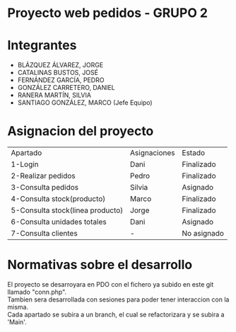 <h1>Proyecto web pedidos - GRUPO 2 </h1>
<h1>Integrantes</h1>
	<ul>
		<li>BLÁZQUEZ ÁLVAREZ, JORGE</li>
		<li>CATALINAS BUSTOS, JOSÉ</li>
		<li>FERNÁNDEZ GARCÍA, PEDRO</li>
		<li>GONZÁLEZ CARRETERO, DANIEL</li>
		<li>RANERA MARTÍN, SILVIA</li>
		<li>SANTIAGO GONZÁLEZ, MARCO (Jefe Equipo)</li>		
	</ul>
<h1>Asignacion del proyecto</h1>

<table>
	<tr>
		<td>Apartado</td>
		<td>Asignaciones</td>
		<td>Estado</td>
  	</tr>
	<tr>
		<td>1-Login</td>
		<td>Dani</td>
		<td>Finalizado</td>
  	</tr>
  	<tr>
    		<td>2-Realizar pedidos</td>
	  	<td>Pedro</td>
	  	<td>Finalizado</td>
  	</tr>
  	<tr>
    		<td>3-Consulta pedidos</td>
	  	<td>Silvia</td>
	  	<td>Asignado</td>
	</tr>
	<tr>
		<td>4-Consulta stock(producto)</td>
		<td>Marco</td>
		<td>Finalizado</td>
	</tr>
	<tr>
		<td>5-Consulta stock(linea producto)</td>
		<td>Jorge</td>
		<td>Finalizado</td>
	</tr>
	<tr>
		<td>6-Consulta unidades totales</td>
		<td>Dani</td>
		<td>Asignado</td>
	</tr>
	<tr>
		<td>7-Consulta clientes</td>
		<td>-</td>
		<td>No asignado</td>
	</tr>
</table>

<h1>Normativas sobre el desarrollo</h1>
El proyecto se desarroyara en PDO con el fichero ya subido en este git llamado "conn.php".</br>
Tambien sera desarrollada con sesiones para poder tener interaccion con la misma.</br>
Cada apartado se subira a un branch, el cual se refactorizara y se subira a 'Main'.

